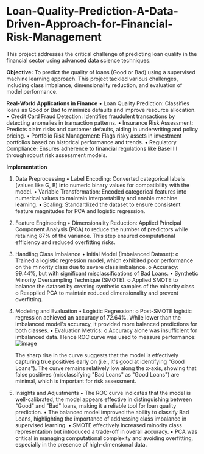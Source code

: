 # Loan-Quality-Prediction-A-Data-Driven-Approach-for-Financial-Risk-Management
This project addresses the critical challenge of predicting loan quality in the financial sector using advanced data science techniques.


**Objective:**
To predict the quality of loans (Good or Bad) using a supervised machine learning approach. This project tackled various challenges, including class imbalance, dimensionality reduction, and evaluation of model performance.

**Real-World Applications in Finance**
  •	Loan Quality Prediction: Classifies loans as Good or Bad to minimize defaults and improve resource allocation.
  •	Credit Card Fraud Detection: Identifies fraudulent transactions by detecting anomalies in transaction patterns.
  •	Insurance Risk Assessment: Predicts claim risks and customer defaults, aiding in underwriting and policy pricing.
  •	Portfolio Risk Management: Flags risky assets in investment portfolios based on historical performance and trends.
  •	Regulatory Compliance: Ensures adherence to financial regulations like Basel III through robust risk assessment models.

**Implementation**	
  1. Data Preprocessing
    •	Label Encoding: Converted categorical labels (values like G, B) into numeric binary values for compatibility with the model.
    •	Variable Transformation: Encoded categorical features into numerical values to maintain interpretability and enable machine learning.
    •	Scaling: Standardized the dataset to ensure consistent feature magnitudes for PCA and logistic regression.
  
  2. Feature Engineering
    •	Dimensionality Reduction: Applied Principal Component Analysis (PCA) to reduce the number of predictors while retaining 87% of the variance. This step ensured computational efficiency and     reduced overfitting risks.
  
  3. Handling Class Imbalance
    •	Initial Model (Imbalanced Dataset):
      o	Trained a logistic regression model, which exhibited poor performance on the minority class due to severe class imbalance.
      o	Accuracy: 99.44%, but with significant misclassifications of Bad Loans.
    •	Synthetic Minority Oversampling Technique (SMOTE):
      o	Applied SMOTE to balance the dataset by creating synthetic samples of the minority class.
      o	Reapplied PCA to maintain reduced dimensionality and prevent overfitting.
     
  5. Modeling and Evaluation
    •	Logistic Regression:
      o	Post-SMOTE logistic regression achieved an accuracy of 72.64%. While lower than the imbalanced model's accuracy, it provided more balanced predictions for both classes.
    •	Evaluation Metrics:
      o	Accuracy alone was insufficient for imbalanced data. Hence ROC curve was used to measure performance:
     ![image](https://github.com/user-attachments/assets/37074b7e-42de-43de-8fee-c88d7d072c29)

      The sharp rise in the curve suggests that the model is effectively capturing true positives early on (i.e., it's good at identifying "Good Loans"). The curve remains relatively low along the x-axis, showing that false positives (misclassifying "Bad Loans" as "Good Loans") are minimal, which is important for risk assessment.
     
  6. Insights and Adjustments
    •	The ROC curve indicates that the model is well-calibrated, the model appears effective in distinguishing between "Good" and "Bad" loans, making it a reliable tool for loan quality prediction.
    •	The balanced model improved the ability to classify Bad Loans, highlighting the importance of addressing class imbalance in supervised learning.
    •	SMOTE effectively increased minority class representation but introduced a trade-off in overall accuracy.
    •	PCA was critical in managing computational complexity and avoiding overfitting, especially in the presence of high-dimensional data.
    
  

